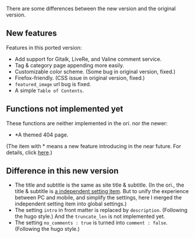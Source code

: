 There are some differences between the new version and the original version.

## New features

Features in this ported version:

- Add support for Gitalk, LiveRe, and Valine comment service.
- Tag & category page appending more easily.
- Customizable color scheme. (Some bug in original version, fixed.)
- Firefox-friendly. (CSS issue in original version, fixed.)
- `featured_image` url bug is fixed.
- A simple `Table of Contents`.

## Functions not implemented yet

These functions are neither implemented in the ori. nor the newer:

- *A themed 404 page.

(The item with * means a new feature introducing in the near future. For details, click [here](https://github.com/AmazingRise/hugo-theme-diary/projects/).)

## Difference in this new version

- The title and subtitle is the same as site title & subtitle. (In the ori., the title & subtitle is [a independent setting item](https://github.com/SumiMakito/hexo-theme-Journal#post-items-and-pages). But to unify the experience between PC and mobile, and simplify the settings, here I merged the independent setting item into global settings.)
- The setting `intro` in front matter is replaced by `description`. (Following the hugo style.) And the `truncate_len` is not implemented yet.
- The setting `no_comments : true` is turned into `comment : false`. (Following the hugo style.)